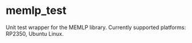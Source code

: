 # memlp_test

Unit test wrapper for the MEMLP library. Currently supported platforms: RP2350, Ubuntu Linux.
